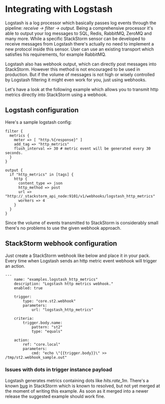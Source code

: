 # Integrating with Logstash

Logstash is a log processor which basically passes log events through the pipeline: *receive -> filter -> output*.
Being a comprehensive processor it's able to output your log messages to SQL, Redis, RabbitMQ, ZeroMQ and many more.
While a specific StackStorm sensor can be developed to receive messages from Logstash there's actually no need to implement a new protocol inside this sensor. User can use an existing transport which satisfies his requirements, for example RabbitMQ.

Logstash also has webhook output, which can directly post messages into StackStorm. However this method is not encouraged to be used in production. But if the volume of messages is not high or wisely controlled by Logstash filtering it might even work for you, just using webhooks.

Let's have a look at the following example which allows you to transmit http metrics directly into StackStorm using a webhook.

## Logstash configuration

Here's a sample logstash config: 
```
filter {
  metrics {
    meter => [ "http.%{response}" ]
    add_tag => "http_metrics"
    flush_interval => 30 # metric event will be generated every 30 seconds.
  }
}

output {
  if "http_metrics" in [tags] {
    http {
      content_type => json
      http_method => post
      url => "http://_stackstorm_api_node:9101/v1/webhooks/logstash_http_metrics"
      workers => 4
    }
  }
}
```

Since the volume of events transmitted to StackStorm is considerably small there's no problems to use the given webhook approach.

## StackStorm webhook configuration

Just create a StackStorm webhook like below and place it in your pack. Every time when Logstash sends an http metric event webhook will trigger an action.

```
---
    name: "examples.logstash_http_metrics"
    description: "Logstash http metrics webhook."
    enabled: true

    trigger:
        type: "core.st2.webhook"
        parameters:
            url: "logstash_http_metrics"

    criteria:
        trigger.body.name:
            pattern: "st2"
            type: "equals"

    action:
        ref: "core.local"
        parameters:
            cmd: "echo \"{{trigger.body}}\" >> /tmp/st2.webhook_sample.out"
```

### Issues with dots  in trigger instance payload

Logstash generates metrics containing dots like *hits.rate_1m*. There's a known [bug](https://github.com/StackStorm/st2/pull/1465) in StackStorm which is known to resolved, but not yet merged at the moment of writing this example. As soon as it merged into a newer release the suggested example should work fine.

